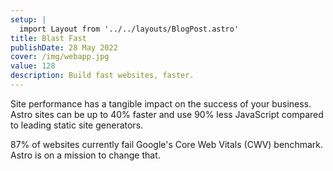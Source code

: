 ```yaml
---
setup: |
  import Layout from '../../layouts/BlogPost.astro'
title: Blast Fast
publishDate: 28 May 2022
cover: /img/webapp.jpg
value: 128
description: Build fast websites, faster.
---
```


Site performance has a tangible impact on the success of your business. Astro sites can be up to 40% faster and use 90% less JavaScript compared to leading static site generators.

87% of websites currently fail Google's Core Web Vitals (CWV) benchmark. Astro is on a mission to change that.
